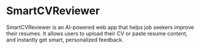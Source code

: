 # SmartCVReviewer
SmartCVReviewer is an AI-powered web app that helps job seekers improve their resumes. It allows users to upload their CV or paste resume content, and instantly get smart, personalized feedback.
